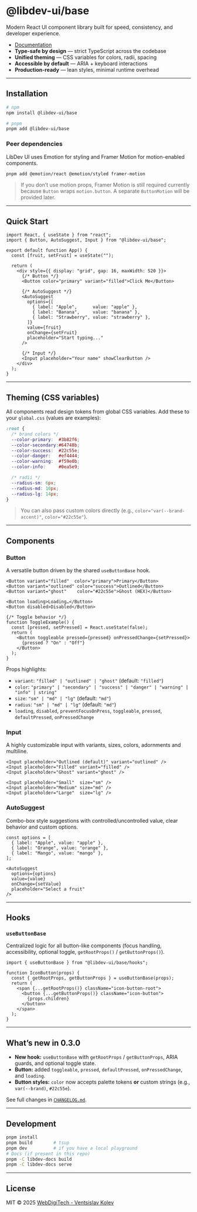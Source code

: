 # @libdev-ui/base

Modern React UI component library built for speed, consistency, and developer experience.

- [Documentation](https://libdev.net)
- **Type-safe by design** — strict TypeScript across the codebase
- **Unified theming** — CSS variables for colors, radii, spacing
- **Accessible by default** — ARIA + keyboard interactions
- **Production-ready** — lean styles, minimal runtime overhead

---

## Installation

```bash
# npm
npm install @libdev-ui/base

# pnpm
pnpm add @libdev-ui/base
```

### Peer dependencies

LibDev UI uses Emotion for styling and Framer Motion for motion-enabled components.

```bash
pnpm add @emotion/react @emotion/styled framer-motion
```

> If you don’t use motion props, Framer Motion is still required currently because `Button` wraps `motion.button`. A separate `ButtonMotion` will be provided later.

---

## Quick Start

```tsx
import React, { useState } from "react";
import { Button, AutoSuggest, Input } from "@libdev-ui/base";

export default function App() {
  const [fruit, setFruit] = useState("");

  return (
    <div style={{ display: "grid", gap: 16, maxWidth: 520 }}>
      {/* Button */}
      <Button color="primary" variant="filled">Click Me</Button>

      {/* AutoSuggest */}
      <AutoSuggest
        options={[
          { label: "Apple",      value: "apple" },
          { label: "Banana",     value: "banana" },
          { label: "Strawberry", value: "strawberry" },
        ]}
        value={fruit}
        onChange={setFruit}
        placeholder="Start typing..."
      />

      {/* Input */}
      <Input placeholder="Your name" showClearButton />
    </div>
  );
}
```

---

## Theming (CSS variables)

All components read design tokens from global CSS variables. Add these to your `global.css` (values are examples):

```css
:root {
  /* brand colors */
  --color-primary:  #3b82f6;
  --color-secondary:#64748b;
  --color-success:  #22c55e;
  --color-danger:   #ef4444;
  --color-warning:  #f59e0b;
  --color-info:     #0ea5e9;

  /* radii */
  --radius-sm: 6px;
  --radius-md: 10px;
  --radius-lg: 14px;
}
```

> You can also pass custom colors directly (e.g., `color="var(--brand-accent)"`, `color="#22c55e"`).

---

## Components

### Button

A versatile button driven by the shared `useButtonBase` hook.

```tsx
<Button variant="filled"  color="primary">Primary</Button>
<Button variant="outlined" color="success">Outlined</Button>
<Button variant="ghost"    color="#22c55e">Ghost (HEX)</Button>

<Button loading>Loading…</Button>
<Button disabled>Disabled</Button>

{/* Toggle behavior */}
function ToggleExample() {
  const [pressed, setPressed] = React.useState(false);
  return (
    <Button toggleable pressed={pressed} onPressedChange={setPressed}>
      {pressed ? "On" : "Off"}
    </Button>
  );
}
```

Props highlights:

- `variant`: `"filled" | "outlined" | "ghost"` (default: `"filled"`)
- `color`: `"primary" | "secondary" | "success" | "danger" | "warning" | "info" | string"`
- `size`: `"sm" | "md" | "lg"` (default: `"md"`)
- `radius`: `"sm" | "md" | "lg"` (default: `"md"`)
- `loading`, `disabled`, `preventFocusOnPress`, `toggleable`, `pressed`, `defaultPressed`, `onPressedChange`

### Input

A highly customizable input with variants, sizes, colors, adornments and multiline.

```tsx
<Input placeholder="Outlined (default)" variant="outlined" />
<Input placeholder="Filled" variant="filled" />
<Input placeholder="Ghost" variant="ghost" />

<Input placeholder="Small"  size="sm" />
<Input placeholder="Medium" size="md" />
<Input placeholder="Large"  size="lg" />
```

### AutoSuggest

Combo-box style suggestions with controlled/uncontrolled value, clear behavior and custom options.

```tsx
const options = [
  { label: "Apple", value: "apple" },
  { label: "Orange", value: "orange" },
  { label: "Mango", value: "mango" },
];

<AutoSuggest
  options={options}
  value={value}
  onChange={setValue}
  placeholder="Select a fruit"
/>
```

---

## Hooks

### `useButtonBase`

Centralized logic for all button-like components (focus handling, accessibility, optional toggle, `getRootProps()` / `getButtonProps()`).

```tsx
import { useButtonBase } from "@libdev-ui/base/hooks";

function IconButton(props) {
  const { getRootProps, getButtonProps } = useButtonBase(props);
  return (
    <span {...getRootProps()} className="icon-button-root">
      <button {...getButtonProps()} className="icon-button">
        {props.children}
      </button>
    </span>
  );
}
```

---

## What’s new in 0.3.0

- **New hook:** `useButtonBase` with `getRootProps` / `getButtonProps`, ARIA guards, and optional toggle state.
- **Button:** added `toggleable`, `pressed`, `defaultPressed`, `onPressedChange`, and `loading`.
- **Button styles:** `color` now accepts palette tokens **or** custom strings (e.g., `var(--brand)`, `#22c55e`).

See full changes in [`CHANGELOG.md`](./CHANGELOG.md).

---

## Development

```bash
pnpm install
pnpm build        # tsup
pnpm dev          # if you have a local playground
# Docs (if present in this repo)
pnpm -C libdev-docs build
pnpm -C libdev-docs serve
```

---

## License

MIT © 2025 [WebDigiTech - Ventsislav Kolev](https://webdigitech.de)
